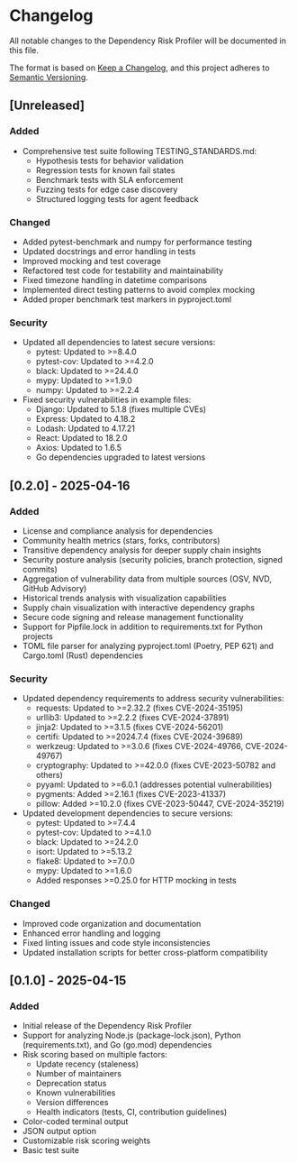 # Changelog

All notable changes to the Dependency Risk Profiler will be documented in this file.

The format is based on [Keep a Changelog](https://keepachangelog.com/en/1.0.0/),
and this project adheres to [Semantic Versioning](https://semver.org/spec/v2.0.0.html).

## [Unreleased]

### Added

- Comprehensive test suite following TESTING_STANDARDS.md:
  - Hypothesis tests for behavior validation
  - Regression tests for known fail states
  - Benchmark tests with SLA enforcement
  - Fuzzing tests for edge case discovery
  - Structured logging tests for agent feedback

### Changed

- Added pytest-benchmark and numpy for performance testing
- Updated docstrings and error handling in tests
- Improved mocking and test coverage
- Refactored test code for testability and maintainability
- Fixed timezone handling in datetime comparisons
- Implemented direct testing patterns to avoid complex mocking
- Added proper benchmark test markers in pyproject.toml

### Security

- Updated all dependencies to latest secure versions:
  - pytest: Updated to >=8.4.0
  - pytest-cov: Updated to >=4.2.0
  - black: Updated to >=24.4.0
  - mypy: Updated to >=1.9.0
  - numpy: Updated to >=2.2.4
- Fixed security vulnerabilities in example files:
  - Django: Updated to 5.1.8 (fixes multiple CVEs)
  - Express: Updated to 4.18.2
  - Lodash: Updated to 4.17.21
  - React: Updated to 18.2.0
  - Axios: Updated to 1.6.5
  - Go dependencies upgraded to latest versions

## [0.2.0] - 2025-04-16

### Added

- License and compliance analysis for dependencies
- Community health metrics (stars, forks, contributors)
- Transitive dependency analysis for deeper supply chain insights
- Security posture analysis (security policies, branch protection, signed commits)
- Aggregation of vulnerability data from multiple sources (OSV, NVD, GitHub Advisory)
- Historical trends analysis with visualization capabilities
- Supply chain visualization with interactive dependency graphs
- Secure code signing and release management functionality
- Support for Pipfile.lock in addition to requirements.txt for Python projects
- TOML file parser for analyzing pyproject.toml (Poetry, PEP 621) and Cargo.toml (Rust) dependencies

### Security

- Updated dependency requirements to address security vulnerabilities:
  - requests: Updated to >=2.32.2 (fixes CVE-2024-35195)
  - urllib3: Updated to >=2.2.2 (fixes CVE-2024-37891)
  - jinja2: Updated to >=3.1.5 (fixes CVE-2024-56201)
  - certifi: Updated to >=2024.7.4 (fixes CVE-2024-39689)
  - werkzeug: Updated to >=3.0.6 (fixes CVE-2024-49766, CVE-2024-49767)
  - cryptography: Updated to >=42.0.0 (fixes CVE-2023-50782 and others)
  - pyyaml: Updated to >=6.0.1 (addresses potential vulnerabilities)
  - pygments: Added >=2.16.1 (fixes CVE-2023-41337)
  - pillow: Added >=10.2.0 (fixes CVE-2023-50447, CVE-2024-35219)
- Updated development dependencies to secure versions:
  - pytest: Updated to >=7.4.4
  - pytest-cov: Updated to >=4.1.0
  - black: Updated to >=24.2.0
  - isort: Updated to >=5.13.2
  - flake8: Updated to >=7.0.0
  - mypy: Updated to >=1.6.0
  - Added responses >=0.25.0 for HTTP mocking in tests

### Changed

- Improved code organization and documentation
- Enhanced error handling and logging
- Fixed linting issues and code style inconsistencies
- Updated installation scripts for better cross-platform compatibility

## [0.1.0] - 2025-04-15

### Added

- Initial release of the Dependency Risk Profiler
- Support for analyzing Node.js (package-lock.json), Python (requirements.txt), and Go (go.mod) dependencies
- Risk scoring based on multiple factors:
  - Update recency (staleness)
  - Number of maintainers
  - Deprecation status
  - Known vulnerabilities
  - Version differences
  - Health indicators (tests, CI, contribution guidelines)
- Color-coded terminal output
- JSON output option
- Customizable risk scoring weights
- Basic test suite